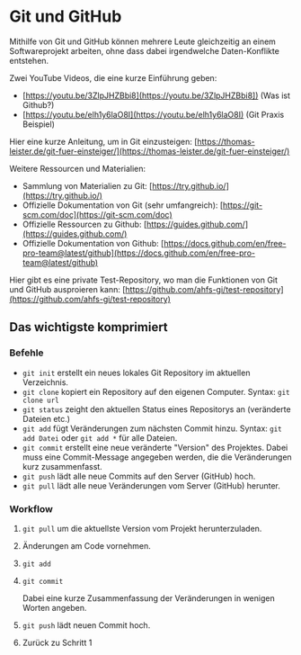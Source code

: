 # Git und GitHub

Mithilfe von Git und GitHub können mehrere Leute gleichzeitig an einem Softwareprojekt arbeiten, ohne dass dabei irgendwelche Daten-Konflikte entstehen. 

Zwei YouTube Videos, die eine kurze Einführung geben:

- [https://youtu.be/3ZlpJHZBbi8](https://youtu.be/3ZlpJHZBbi8]) (Was ist Github?)
- [https://youtu.be/elh1y6laO8I](https://youtu.be/elh1y6laO8I) (Git Praxis Beispiel)

Hier eine kurze Anleitung, um in Git einzusteigen:
[https://thomas-leister.de/git-fuer-einsteiger/](https://thomas-leister.de/git-fuer-einsteiger/)

Weitere Ressourcen und Materialien:
- Sammlung von Materialien zu Git: [https://try.github.io/](https://try.github.io/)
- Offizielle Dokumentation von Git (sehr umfangreich): [https://git-scm.com/doc](https://git-scm.com/doc)
- Offizielle Ressourcen zu Github: [https://guides.github.com/](https://guides.github.com/)
- Offizielle Dokumentation von Github: [https://docs.github.com/en/free-pro-team@latest/github](https://docs.github.com/en/free-pro-team@latest/github)

Hier gibt es eine private Test-Repository, wo man die Funktionen von Git und GitHub ausproieren kann: [https://github.com/ahfs-gi/test-repository](https://github.com/ahfs-gi/test-repository)

## Das wichtigste komprimiert

### Befehle

- `git init` erstellt ein neues lokales Git Repository im aktuellen Verzeichnis.
- `git clone` kopiert ein Repository auf den eigenen Computer. Syntax: `git clone url`
- `git status` zeight den aktuellen Status eines Repositorys an (veränderte Dateien etc.)
- `git add` fügt Veränderungen zum nächsten Commit hinzu. Syntax: `git add Datei` oder `git add *` für alle Dateien.
- `git commit` erstellt eine neue veränderte "Version" des Projektes. Dabei muss eine Commit-Message angegeben werden, die die Veränderungen kurz zusammenfasst.
- `git push` lädt alle neue Commits auf den Server (GitHub) hoch.
- `git pull` lädt alle neue Veränderungen vom Server (GitHub) herunter.

### Workflow
1. `git pull` um die aktuellste Version vom Projekt herunterzuladen.
2. Änderungen am Code vornehmen.
3. `git add`
4. `git commit`

   Dabei eine kurze Zusammenfassung der Veränderungen in wenigen Worten angeben.
5. `git push` lädt neuen Commit hoch.
6. Zurück zu Schritt 1